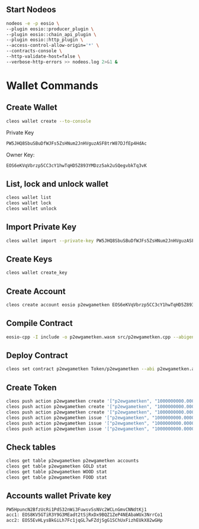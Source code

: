 ## Start Nodeos
```bash
nodeos -e -p eosio \
--plugin eosio::producer_plugin \
--plugin eosio::chain_api_plugin \
--plugin eosio::http_plugin \
--access-control-allow-origin='*' \
--contracts-console \
--http-validate-host=false \
--verbose-http-errors >> nodeos.log 2>&1 &
```

# Wallet Commands

## Create Wallet
```bash
cleos wallet create --to-console
```
Private Key
```bash
PW5JHQ8SbuSBuDfWJFs5ZsHNum2JnHVguzASF8trW87DJfEp4HdAc
```
Owner Key:
```bash
EOS6eKVqVbrzp5CC3cY1hwTqHD5Z893YMDzz5ak2uSQegvbkTq3vK
```
## List, lock and unlock wallet
```bash
cleos wallet list
cleos wallet lock
cleos wallet unlock
```

## Import Private Key
```bash
cleos wallet import --private-key PW5JHQ8SbuSBuDfWJFs5ZsHNum2JnHVguzASF8trW87DJfEp4HdAc
```
## Create Keys
```bash
cleos wallet create_key
```
## Create Account
```bash
cleos create account eosio p2ewgametken EOS6eKVqVbrzp5CC3cY1hwTqHD5Z893YMDzz5ak2uSQegvbkTq3vK
```

## Compile Contract
```bash
eosio-cpp -I include -o p2ewgametken.wasm src/p2ewgametken.cpp --abigen
```

## Deploy Contract
```bash
cleos set contract p2ewgametken Token/p2ewgametken --abi p2ewgametken.abi -p p2ewgametken@active
```

## Create Token
```bash
cleos push action p2ewgametken create '["p2ewgametken", "1000000000.0000 GOLD"]' -p p2ewgametken@active
cleos push action p2ewgametken create '["p2ewgametken", "1000000000.0000 WOOD"]' -p p2ewgametken@active
cleos push action p2ewgametken create '["p2ewgametken", "1000000000.0000 FOOD"]' -p p2ewgametken@active
cleos push action p2ewgametken issue '["p2ewgametken", "1000000000.0000 GOLD", "memo"]' -p p2ewgametken@active
cleos push action p2ewgametken issue '["p2ewgametken", "1000000000.0000 WOOD", "memo"]' -p p2ewgametken@active
cleos push action p2ewgametken issue '["p2ewgametken", "1000000000.0000 FOOD", "memo"]' -p p2ewgametken@active
```

## Check tables
```bash
cleos get table p2ewgametken p2ewgametken accounts
cleos get table p2ewgametken GOLD stat
cleos get table p2ewgametken WOOD stat
cleos get table p2ewgametken FOOD stat
```

## Accounts wallet Private key
```bash
PW5HpuncN2BfzUcRi1PdS32nWi3FuwsvSsNVc2WCLnGmvCNNdtKj1
acc1: EOS8KV5GTiR3Y9G3MEadt2tSjRxDx9BQZ1ZeP4NEAbaWUx3NrrCo1
acc2: EOS5EvHLysBkGiLh7Fc1jqGL7wFZdjSgG1SChUxFizhEUkX82wGHp
```